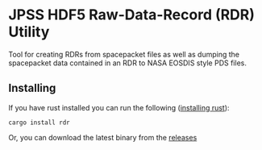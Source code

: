 # JPSS HDF5 Raw-Data-Record (RDR) Utility

Tool for creating RDRs from spacepacket files as well as dumping the spacepacket 
data contained in an RDR to NASA EOSDIS style PDS files.

## Installing
If you have rust installed you can run the following ([installing rust](https://www.rust-lang.org/tools/install)):
```
cargo install rdr
```

Or, you can download the latest binary from the [releases](https://github.com/bmflynn/rdr/releases)

